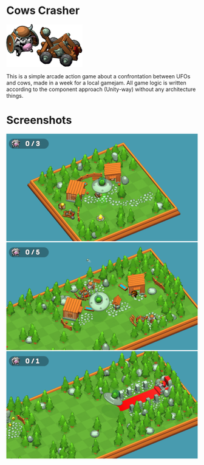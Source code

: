 # Cows Crasher
<p align="left">
  <img width="200" src="doc/cow-with-catapult.png" alt="Cow with catapult">
</p>

This is a simple arcade action game about a confrontation between UFOs and cows, made in a week for a local gamejam. All game logic is written according to the component approach (Unity-way) without any architecture things.

# Screenshots
<p align="center">
  <img width="600" src="doc/screen_0.png" alt="Gameplay Screen 0">
  <img width="600" src="doc/screen_1.png" alt="Gameplay Screen 1">
  <img width="600" src="doc/screen_2.png" alt="Gameplay Screen 2">
</p>

